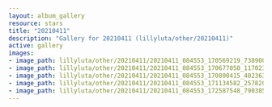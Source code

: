 ```yaml
---
layout: album_gallery
resource: stars
title: "20210411"
description: "Gallery for 20210411 (lillyluta/other/20210411)"
active: gallery
images:
- image_path: lillyluta/other/20210411/20210411_084553_170569219_738900260122249_3415843406784919557_n.jpg
- image_path: lillyluta/other/20210411/20210411_084553_170677050_1170231856751190_2064237024931784355_n.jpg
- image_path: lillyluta/other/20210411/20210411_084553_170800415_402363504186604_4074712217186922818_n.jpg
- image_path: lillyluta/other/20210411/20210411_084553_171134582_257820736018341_5675695505514002740_n.jpg
- image_path: lillyluta/other/20210411/20210411_084553_172587548_790385644917972_4609243051753210649_n.jpg
---
```

